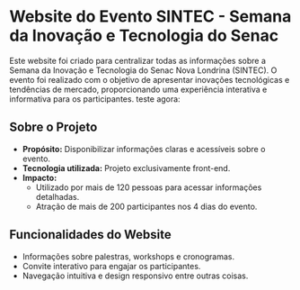 # Website do Evento SINTEC - Semana da Inovação e Tecnologia do Senac

Este website foi criado para centralizar todas as informações sobre a Semana da Inovação e Tecnologia do Senac Nova Londrina (SINTEC). O evento foi realizado com o objetivo de apresentar inovações tecnológicas e tendências de mercado, proporcionando uma experiência interativa e informativa para os participantes.
teste agora:
## Sobre o Projeto

- **Propósito:** Disponibilizar informações claras e acessíveis sobre o evento.
- **Tecnologia utilizada:** Projeto exclusivamente front-end.
- **Impacto:** 
  - Utilizado por mais de 120 pessoas para acessar informações detalhadas.
  - Atração de mais de 200 participantes nos 4 dias do evento.

## Funcionalidades do Website

- Informações sobre palestras, workshops e cronogramas.
- Convite interativo para engajar os participantes.
- Navegação intuitiva e design responsivo entre outras coisas.
